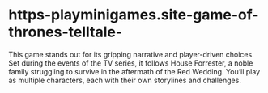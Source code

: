 # https-playminigames.site-game-of-thrones-telltale-
This game stands out for its gripping narrative and player-driven choices. Set during the events of the TV series, it follows House Forrester, a noble family struggling to survive in the aftermath of the Red Wedding. You’ll play as multiple characters, each with their own storylines and challenges.
